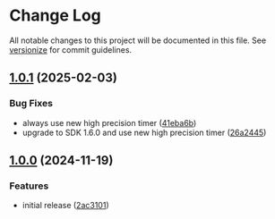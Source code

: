 # Change Log

All notable changes to this project will be documented in this file. See [versionize](https://github.com/versionize/versionize) for commit guidelines.

<a name="1.0.1"></a>
## [1.0.1](https://www.github.com/OpenCommissioning/OC_Assistant_RobotStudio/releases/tag/v1.0.1) (2025-02-03)

### Bug Fixes

* always use new high precision timer ([41eba6b](https://www.github.com/OpenCommissioning/OC_Assistant_RobotStudio/commit/41eba6b365e2b32a0112acdb9e8596c2e1c26f2c))
* upgrade to SDK 1.6.0 and use new high precision timer ([26a2445](https://www.github.com/OpenCommissioning/OC_Assistant_RobotStudio/commit/26a244532b6ce482da51973a5c2eb80795da490e))

<a name="1.0.0"></a>
## [1.0.0](https://www.github.com/OpenCommissioning/OC_Assistant_RobotStudio/releases/tag/v1.0.0) (2024-11-19)

### Features

* initial release ([2ac3101](https://www.github.com/OpenCommissioning/OC_Assistant_RobotStudio/commit/2ac3101c512159a63d6baa39f9b0e9613118ad64))

